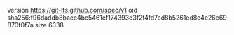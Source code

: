 version https://git-lfs.github.com/spec/v1
oid sha256:f96daddb8bace4bc5461ef174393d3f2f4fd7ed8b5261ed8c4e26e69870f0f7a
size 6338
